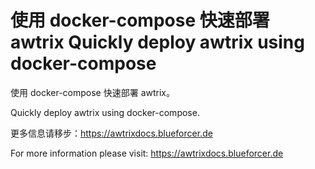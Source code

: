 使用 docker-compose 快速部署 awtrix
Quickly deploy awtrix using docker-compose
=============================================

使用 docker-compose 快速部署 awtrix。

Quickly deploy awtrix using docker-compose.

更多信息请移步：https://awtrixdocs.blueforcer.de

For more information please visit: https://awtrixdocs.blueforcer.de
